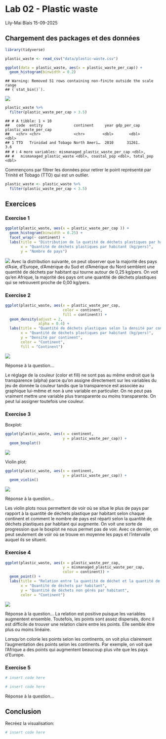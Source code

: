Lab 02 - Plastic waste
================
Lily-Mai Blais
15-09-2025

## Chargement des packages et des données

``` r
library(tidyverse) 
```

``` r
plastic_waste <- read_csv("data/plastic-waste.csv")

ggplot(data = plastic_waste, aes(x = plastic_waste_per_cap)) +
  geom_histogram(binwidth = 0.2)
```

    ## Warning: Removed 51 rows containing non-finite outside the scale range
    ## (`stat_bin()`).

![](lab-02_files/figure-gfm/load-data-1.png)<!-- -->

``` r
plastic_waste %>%
  filter(plastic_waste_per_cap > 3.5)
```

    ## # A tibble: 1 × 10
    ##   code  entity              continent     year gdp_per_cap plastic_waste_per_cap
    ##   <chr> <chr>               <chr>        <dbl>       <dbl>                 <dbl>
    ## 1 TTO   Trinidad and Tobago North Ameri…  2010      31261.                   3.6
    ## # ℹ 4 more variables: mismanaged_plastic_waste_per_cap <dbl>,
    ## #   mismanaged_plastic_waste <dbl>, coastal_pop <dbl>, total_pop <dbl>

Commençons par filtrer les données pour retirer le point représenté par
Trinité et Tobago (TTO) qui est un outlier.

``` r
plastic_waste <- plastic_waste %>%
  filter(plastic_waste_per_cap < 3.5)
```

## Exercices

### Exercise 1

``` r
ggplot(plastic_waste, aes(x = plastic_waste_per_cap )) +
  geom_histogram(binwidth = 0.25) +
  facet_wrap(~ continent) +
  labs(title = "Distribution de la quatité de déchets plastiques par habitant classée par continent",
       x = "Quantité de déchets plastiques par habitant (kg/pers)",
       y = "Nombre de pays") 
```

![](lab-02_files/figure-gfm/plastic-waste-continent-1.png)<!-- --> Avec
la distribution suivante, on peut observer que la majorité des pays
d’Asie, d’Europe, d’Amérique du Sud et d’Amérique du Nord semblent une
quantité de déchets par habitant qui tourne autour de 0,25 kg/pers. On
voit qu’en Afrique, la majorité des pays ont une quantité de déchets
plastiques qui se retrouvent proche de 0,00 kg/pers.

### Exercise 2

``` r
ggplot(plastic_waste, aes(x = plastic_waste_per_cap,
                          color = continent,
                          fill = continent)) + 
  geom_density(adjust = 2,
               alpha = 0.4) + 
  labs(title = "Quantité de déchets plastiques selon la densité par continent",
       x = "Quantité de déchets plastiques par habitant (kg/pers)",
       y = "Densité par continent",
       color = "Continent",
       fill = "Continent")
```

![](lab-02_files/figure-gfm/plastic-waste-density-1.png)<!-- -->

Réponse à la question…

Le réglage de la couleur (color et fill) ne sont pas au même endroit que
la transparence (alpha) parce qu’on assigne directement sur les
variables du jeu de donnée la couleur tandis que la transparence est
associée au graphique lui-même et non à une variable en particulier. On
ne peut pas vraiment mettre une variable plus transparente ou moins
transparente. On peut lui assigner toutefois une couleur.

### Exercise 3

Boxplot:

``` r
ggplot(plastic_waste, aes(x = continent,
                          y = plastic_waste_per_cap)) + 
  geom_boxplot()
```

![](lab-02_files/figure-gfm/plastic-waste-boxplot-1.png)<!-- -->

Violin plot:

``` r
ggplot(plastic_waste, aes(x = continent,
                          y = plastic_waste_per_cap)) +
  geom_violin()
```

![](lab-02_files/figure-gfm/plastic-waste-violin-1.png)<!-- -->

Réponse à la question…

Les violin plots nous permettent de voir où se situe le plus de pays par
rapport à la quantité de déchets plastique par habitant selon chaque
continent et comment le nombre de pays est réparti selon la quantité de
déchets plastiques par habitant qui augmente. On voit une sorte de
progression que le boxplot ne nous permet pas de voir. Avec ce dernier,
on peut seulement de voir où se trouve en moyenne les pays et
l’intervalle auquel ils se situent.

### Exercise 4

``` r
ggplot(plastic_waste, aes(x = plastic_waste_per_cap,
                          y = mismanaged_plastic_waste_per_cap,
                          color = continent)) + 
  geom_point() + 
  labs(title = "Relation entre la quantité de déchet et la quantité de déchets non gérés par habitant",
       x = "Quantité de déchets par habitant",
       y = "Quantité de déchets non gérés par habitant",
       color = "Continent")
```

![](lab-02_files/figure-gfm/plastic-waste-mismanaged-1.png)<!-- -->

Réponse à la question… La relation est positive puisque les variables
augmentent ensemble. Toutefois, les points sont assez dispersés, donc il
est difficile de trouver une relation claire entre les points. Elle
semble être plus ou moins linéaire.

Lorsqu’on colorie les points selon les continents, on voit plus
clairement l’augmentation des points selon les continents. Par exemple,
on voit que l’Afrique a des points qui augmentent beaucoup plus vite que
les pays d’Europe.

### Exercise 5

``` r
# insert code here
```

``` r
# insert code here
```

Réponse à la question…

## Conclusion

Recréez la visualisation:

``` r
# insert code here
```
